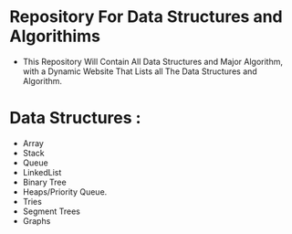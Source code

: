 # Repository For Data Structures and Algorithims
- This Repository Will Contain All Data Structures and Major Algorithm, with a Dynamic Website That Lists all The Data Structures and Algorithm.
# Data Structures :
- Array
- Stack
- Queue
- LinkedList
- Binary Tree
- Heaps/Priority Queue.
- Tries
- Segment Trees
- Graphs
